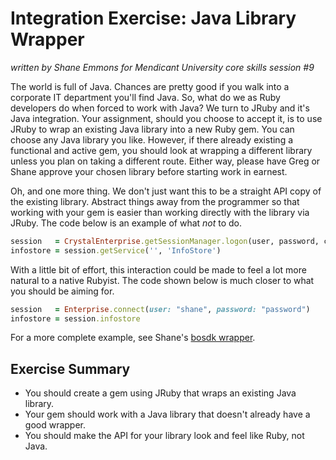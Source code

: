 # Integration Exercise: Java Library Wrapper

_written by Shane Emmons for Mendicant University core skills session #9_

The world is full of Java. Chances are pretty good if you walk into a
corporate IT department you'll find Java. So, what do we as Ruby developers do
when forced to work with Java? We turn to JRuby and it's Java integration. Your
assignment, should you choose to accept it, is to use JRuby to wrap an existing
Java library into a new Ruby gem. You can choose any Java library you like.
However, if there already existing a functional and active gem, you should look
at wrapping a different library unless you plan on taking a different route.
Either way, please have Greg or Shane approve your chosen library before
starting work in earnest.

Oh, and one more thing. We don't just want this to be
a straight API copy of the existing library. Abstract things away from the
programmer so that working with your gem is easier than working directly with
the library via JRuby. The code below is an example of what *not* to do.

``` ruby
session   = CrystalEnterprise.getSessionManager.logon(user, password, cms, authtype)
infostore = session.getService('', 'InfoStore')
```

With a little bit of effort, this interaction could be made to feel a lot more
natural to a native Rubyist. The code shown below is much closer to what you
should be aiming for.

``` ruby
session   = Enterprise.connect(user: "shane", password: "password")
infostore = session.infostore
```
For a more complete example, see Shane's [bosdk wrapper](https://github.com/semmons99/bosdk).

## Exercise Summary

- You should create a gem using JRuby that wraps an existing Java library.
- Your gem should work with a Java library that doesn't already have
  a good wrapper.
- You should make the API for your library look and feel like Ruby, not Java.
